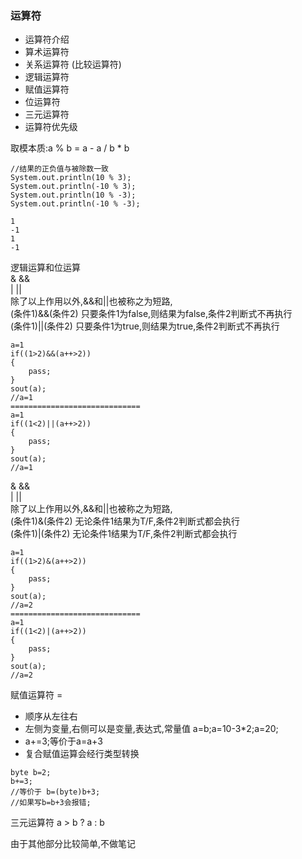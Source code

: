 ### 运算符
- 运算符介绍
- 算术运算符
- 关系运算符 (比较运算符)
- 逻辑运算符
- 赋值运算符
- 位运算符
- 三元运算符
- 运算符优先级

取模本质:a % b = a - a / b * b
``` 
//结果的正负值与被除数一致
System.out.println(10 % 3);
System.out.println(-10 % 3);
System.out.println(10 % -3);
System.out.println(-10 % -3);

1
-1
1
-1
```
逻辑运算和位运算<br>
& &&<br>
| ||<br>
除了以上作用以外,&&和||也被称之为短路,<br>
(条件1)&&(条件2) 只要条件1为false,则结果为false,条件2判断式不再执行<br>
(条件1)||(条件2) 只要条件1为true,则结果为true,条件2判断式不再执行<br>
``` 
a=1
if((1>2)&&(a++>2))
{
    pass;
}
sout(a);
//a=1
=============================
a=1
if((1<2)||(a++>2))
{   
    pass;
}
sout(a);
//a=1

```
& &&<br>
| ||<br>
除了以上作用以外,&&和||也被称之为短路,<br>
(条件1)&(条件2) 无论条件1结果为T/F,条件2判断式都会执行<br>
(条件1)|(条件2) 无论条件1结果为T/F,条件2判断式都会执行<br>
``` 
a=1
if((1>2)&(a++>2))
{
    pass;
}
sout(a);
//a=2
=============================
a=1
if((1<2)|(a++>2))
{   
    pass;
}
sout(a);
//a=2
```

赋值运算符 = 
- 顺序从左往右
- 左侧为变量,右侧可以是变量,表达式,常量值 a=b;a=10-3*2;a=20;
- a+=3;等价于a=a+3
- 复合赋值运算会经行类型转换
```
byte b=2;
b+=3;
//等价于 b=(byte)b+3;
//如果写b=b+3会报错;
```

三元运算符
a > b ? a : b

由于其他部分比较简单,不做笔记




